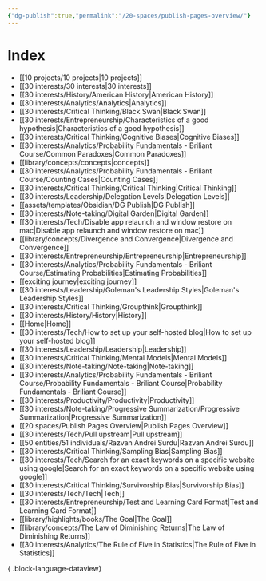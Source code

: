 ```yaml
---
{"dg-publish":true,"permalink":"/20-spaces/publish-pages-overview/"}
---
```



# Index
- [[10 projects/10 projects\|10 projects]]
- [[30 interests/30 interests\|30 interests]]
- [[30 interests/History/American History\|American History]]
- [[30 interests/Analytics/Analytics\|Analytics]]
- [[30 interests/Critical Thinking/Black Swan\|Black Swan]]
- [[30 interests/Entrepreneurship/Characteristics of a good hypothesis\|Characteristics of a good hypothesis]]
- [[30 interests/Critical Thinking/Cognitive Biases\|Cognitive Biases]]
- [[30 interests/Analytics/Probability Fundamentals - Briliant Course/Common Paradoxes\|Common Paradoxes]]
- [[library/concepts/concepts\|concepts]]
- [[30 interests/Analytics/Probability Fundamentals - Briliant Course/Counting Cases\|Counting Cases]]
- [[30 interests/Critical Thinking/Critical Thinking\|Critical Thinking]]
- [[30 interests/Leadership/Delegation Levels\|Delegation Levels]]
- [[assets/templates/Obsidian/DG Publish\|DG Publish]]
- [[30 interests/Note-taking/Digital Garden\|Digital Garden]]
- [[30 interests/Tech/Disable app relaunch and window restore on mac\|Disable app relaunch and window restore on mac]]
- [[library/concepts/Divergence and Convergence\|Divergence and Convergence]]
- [[30 interests/Entrepreneurship/Entrepreneurship\|Entrepreneurship]]
- [[30 interests/Analytics/Probability Fundamentals - Briliant Course/Estimating Probabilities\|Estimating Probabilities]]
- [[exciting journey\|exciting journey]]
- [[30 interests/Leadership/Goleman's Leadership Styles\|Goleman's Leadership Styles]]
- [[30 interests/Critical Thinking/Groupthink\|Groupthink]]
- [[30 interests/History/History\|History]]
- [[Home\|Home]]
- [[30 interests/Tech/How to set up your self-hosted blog\|How to set up your self-hosted blog]]
- [[30 interests/Leadership/Leadership\|Leadership]]
- [[30 interests/Critical Thinking/Mental Models\|Mental Models]]
- [[30 interests/Note-taking/Note-taking\|Note-taking]]
- [[30 interests/Analytics/Probability Fundamentals - Briliant Course/Probability Fundamentals - Briliant Course\|Probability Fundamentals - Briliant Course]]
- [[30 interests/Productivity/Productivity\|Productivity]]
- [[30 interests/Note-taking/Progressive Summarization/Progressive Summarization\|Progressive Summarization]]
- [[20 spaces/Publish Pages Overview\|Publish Pages Overview]]
- [[30 interests/Tech/Pull upstream\|Pull upstream]]
- [[50 entities/51 individuals/Razvan Andrei Surdu\|Razvan Andrei Surdu]]
- [[30 interests/Critical Thinking/Sampling Bias\|Sampling Bias]]
- [[30 interests/Tech/Search for an exact keywords on a specific website using google\|Search for an exact keywords on a specific website using google]]
- [[30 interests/Critical Thinking/Survivorship Bias\|Survivorship Bias]]
- [[30 interests/Tech/Tech\|Tech]]
- [[30 interests/Entrepreneurship/Test and Learning Card Format\|Test and Learning Card Format]]
- [[library/highlights/books/The Goal\|The Goal]]
- [[library/concepts/The Law of Diminishing Returns\|The Law of Diminishing Returns]]
- [[30 interests/Analytics/The Rule of Five in Statistics\|The Rule of Five in Statistics]]

{ .block-language-dataview}

